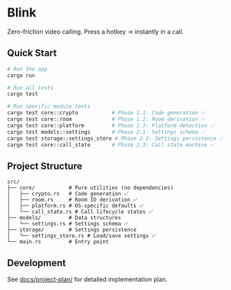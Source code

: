 # Blink

Zero-friction video calling. Press a hotkey → instantly in a call.

## Quick Start

```bash
# Run the app
cargo run

# Run all tests
cargo test

# Run specific module tests
cargo test core::crypto           # Phase 1.1: Code generation ✅
cargo test core::room             # Phase 1.2: Room derivation ✅
cargo test core::platform         # Phase 1.3: Platform detection ✅
cargo test models::settings       # Phase 2.1: Settings schema ✅
cargo test storage::settings_store # Phase 2.2: Settings persistence ✅
cargo test core::call_state       # Phase 2.3: Call state machine ✅
```

## Project Structure

```
src/
├── core/           # Pure utilities (no dependencies)
│   ├── crypto.rs   # Code generation ✅
│   ├── room.rs     # Room ID derivation ✅
│   ├── platform.rs # OS-specific defaults ✅
│   └── call_state.rs # Call lifecycle states ✅
├── models/         # Data structures
│   └── settings.rs # Settings schema ✅
├── storage/        # Settings persistence
│   └── settings_store.rs # Load/save settings ✅
└── main.rs         # Entry point
```

## Development

See [docs/project-plan/](docs/project-plan/) for detailed implementation plan.
